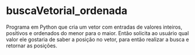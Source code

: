 # buscaVetorial_ordenada
Programa em Python que cria um vetor com entradas de valores inteiros, positivos e ordenados do menor para o maior. Então solicita ao usuário qual valor ele gostaria de saber a posição no vetor, para então realizar a busca e retornar as posições.
